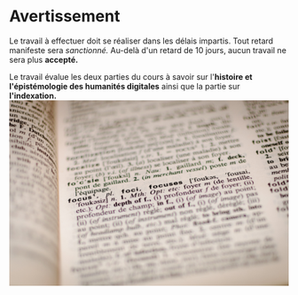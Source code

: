 # Avertissement

Le travail à effectuer doit se réaliser dans les délais impartis.
Tout retard manifeste sera _sanctionné._
Au-delà d'un retard de 10 jours, aucun travail ne sera plus **accepté.**

Le travail évalue les deux parties du cours à savoir sur l'**histoire et l'épistémologie des humanités digitales** ainsi que la partie sur **l'indexation.**
![Restez concentré jusqu'au bout !](images/2018/12/romain-vignes-53940.jpg)

